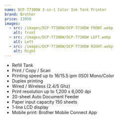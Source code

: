 ```yaml
---
name: DCP-T730DW 3-in-1 Color Ink Tank Printer
brand: Brother
price: 13950
images:
  - src: /images/DCP-T730DW/DCP-T730DW FRONT.webp
    alt: front
  - src: /images/DCP-T730DW/DCP-T730DW LEFT.webp
    alt: Left
  - src: /images/DCP-T730DW/DCP-T730DW RIGHT.webp
    alt: Right
---
```


* Refill Tank
* Print / Copy / Scan
* Printing speed up to 16/15.5 ipm (ISO) Mono/Color
* Duplex printing
* Wired / Wireless (2.4/5 Ghz)
* Print resolution up to 1,200 x 6,000 dpi
* 20-sheet Auto Document Feeder
* Paper input capacity 150 sheets
* 1-line LCD display
* Mobile print: Brother Mobile Connect App
